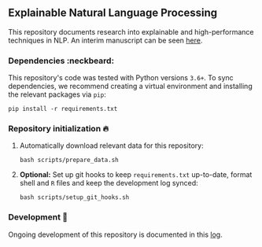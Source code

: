 ## Explainable Natural Language Processing

This repository documents research into explainable and high-performance techniques in NLP. An interim manuscript can be seen [here](./docs/manuscript/main.pdf).

### Dependencies :neckbeard:

This repository's code was tested with Python versions `3.6+`. To sync dependencies, we recommend creating a virtual environment and installing the relevant packages via `pip`:

```shell
pip install -r requirements.txt
```

### Repository initialization :fire:

1. Automatically download relevant data for this repository:

    ```shell
    bash scripts/prepare_data.sh
    ```

2. **Optional:** Set up git hooks to keep `requirements.txt` up-to-date, format shell and `R` files and keep the development log synced:

    ```shell
    bash scripts/setup_git_hooks.sh
    ```

### Development :snail:

Ongoing development of this repository is documented in this [log](./docs/develop.md).
